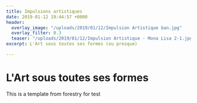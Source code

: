 ```yaml
---
title: Impulsions artistiques
date: 2019-01-12 19:44:57 +0000
header:
  overlay_image: "/uploads/2019/01/12/Impulsion Artistique ban.jpg"
  overlay_filter: 0.3
  teaser: "/uploads/2019/01/12/Impulsion Artistique - Mona Lisa 2-1.jpg"
excerpt: L'Art sous toutes ses formes (ou presque)

---
```

# L'Art sous toutes ses formes

This is a template from forestry for test